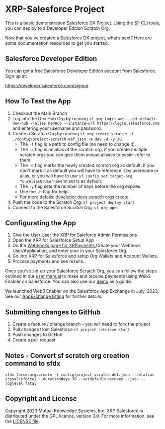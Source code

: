 # XRP-Salesforce Project

This is a basic demonstration Salesforce DX Project. Using the [SF CLI](https://developer.salesforce.com/tools/sfdxcli) tools, you can deploy to a Developer Edition Scratch Org.

Now that you’ve created a Salesforce DX project, what’s next? Here are some documentation resources to get you started.

## Salesforce Developer Edition

You can get a free Salesforce Developer Edition account from Salesforce. Sign up at:

https://developer.salesforce.com/signup

## How To Test the App

1. Checkout the Main Branch
1. Log into the Dev Hub Org by running `sf org login web --set-default-dev-hub --alias DevHub --instance-url https://login.salesforce.com` and entering your username and password.
1. Create a Scratch Org by running `sf org create scratch -f ./config/project-scratch-def.json -a dev -d -y 30`.
    - The `-f` flag is a path to config file (no need to change it).
    - The `-a` flag is an alias of the scratch org, if you create multiple scratch orgs you can give them unique aliases to easier refer to them.
    - The `-d` flag marks the newly created scratch org as default. If you don't mark it as default you will have to reference it by username or alias, or you will have to use `sf config set target-org YourAliasOrUsername` to set is as default.
    - The `-y` flag sets the number of days before the org expires.
    - Use the `-h` flag for help.
    - For more details: [developer docs scratch orgs create](https://developer.salesforce.com/docs/atlas.en-us.sfdx_dev.meta/sfdx_dev/sfdx_dev_scratch_orgs_create.htm).
1. Push the code to the Scratch Org: `sf project deploy start`
1. Connect to the Salesforce Scratch Org: `sf org open`

## Configurating the App
1. Give the User.User the XRP for Saleforce Admin Permissions
1. Open the XRP for Salesforce Setup App
1. On the [Webhooks page for XRPayments](https://webhook.xrpayments.co/),Create your Webhook User/Application, and enter your in your Salesforce Org.
1. Go into XRP for Salesforce and setup Org Wallets and Account Wallets.
1. Process payments and see results.

Once you've set up your Salesforce Scratch Org, you can follow the steps outlined in our [user manual](https://mukn.com/wp-content/uploads/2023/07/Web3-Enabler-for-Salesforce-User-Guide.pdf) to make and receive payments using Web3 Enabler on Salesforce. You can also use our [demo](https://www.youtube.com/watch?v=lkAp2vqQVTA) as a guide.  

We launched Web3 Enabler on the Salesforce App Exchange in July, 2023.  See our [AppExchange listing](https://appexchange.salesforce.com/appxListingDetail?listingId=ee4c011b-7a5b-4a50-91fb-f28049390858) for further details.

## Submitting changes to GitHub

1. Create a feature / change branch - you will need to fork the project
1. Pull changes from Salesforce `sf project retrieve start`
1. Push changes to GitHub
1. Create a pull request

## Notes - Convert sf scratch org creation command to sfdx

`sfdx force:org:create -f config/project-scratch-def.json --setalias xrpsalesforce1 --durationdays 30 --setdefaultusername --json --loglevel fatal`

## Copyright and License

Copyright 2023 Mutual Knowledge Systems, Inc.  XRP Salesforce is distributed under the GPL licence, version 3.0.  For more information, see the [LICENSE file](LICENSE).
